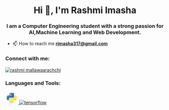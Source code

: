 <h1 align="center">Hi 👋, I'm Rashmi Imasha</h1>
<h3 align="center">I am a Computer Engineering student with a strong passion for AI,Machine Learning and Web Development.</h3>

- 📫 How to reach me **rimasha317@gmail.com**

<h3 align="left">Connect with me:</h3>
<p align="left">
<a href="https://linkedin.com/in/rashmi mallawaarachchi" target="blank"><img align="center" src="https://raw.githubusercontent.com/rahuldkjain/github-profile-readme-generator/master/src/images/icons/Social/linked-in-alt.svg" alt="rashmi mallawaarachchi" height="30" width="40" /></a>
</p>

<h3 align="left">Languages and Tools:</h3>
<p align="left"> <a href="https://www.python.org" target="_blank" rel="noreferrer"> <img src="https://raw.githubusercontent.com/devicons/devicon/master/icons/python/python-original.svg" alt="python" width="40" height="40"/> </a> <a href="https://www.tensorflow.org" target="_blank" rel="noreferrer"> <img src="https://www.vectorlogo.zone/logos/tensorflow/tensorflow-icon.svg" alt="tensorflow" width="40" height="40"/> </a> </p>
